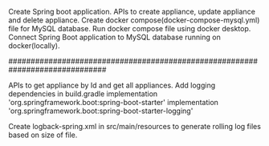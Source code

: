 Create Spring boot application.
APIs to create appliance, update appliance and delete appliance.
Create docker compose(docker-compose-mysql.yml) file for MySQL database.
Run docker compose file using docker desktop.
Connect Spring Boot application to MySQL database running on docker(locally).

##############################################################################

APIs to get appliance by Id and get all appliances.
Add logging dependencies in build.gradle
	implementation 'org.springframework.boot:spring-boot-starter'
	implementation 'org.springframework.boot:spring-boot-starter-logging'

Create logback-spring.xml in src/main/resources to generate rolling log files based on size of file.
